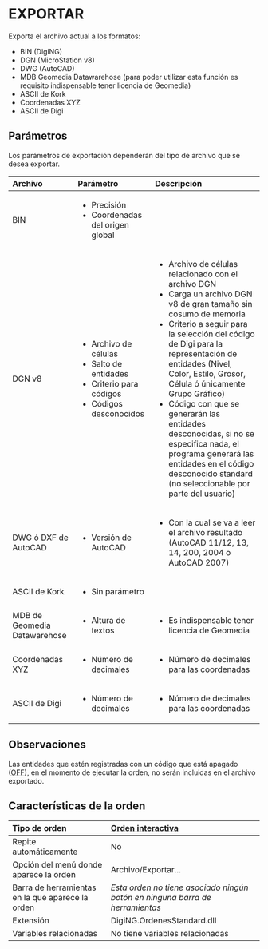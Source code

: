 # EXPORTAR

Exporta el archivo actual a los formatos:

* BIN \(DigiNG\)
* DGN \(MicroStation v8\)
* DWG \(AutoCAD\)
* MDB Geomedia Datawarehose \(para poder utilizar esta función es requisito indispensable tener licencia de Geomedia\)
* ASCII de Kork
* Coordenadas XYZ
* ASCII de Digi

## Parámetros

Los parámetros de exportación dependerán del tipo de archivo que se desea exportar.

<table>
  <thead>
    <tr>
      <th style="text-align:left">Archivo</th>
      <th style="text-align:left">Par&#xE1;metro</th>
      <th style="text-align:left">Descripci&#xF3;n</th>
    </tr>
  </thead>
  <tbody>
    <tr>
      <td style="text-align:left">BIN</td>
      <td style="text-align:left">
        <ul>
          <li>Precisi&#xF3;n</li>
          <li>Coordenadas del origen global</li>
        </ul>
      </td>
      <td style="text-align:left"></td>
    </tr>
    <tr>
      <td style="text-align:left">DGN v8</td>
      <td style="text-align:left">
        <ul>
          <li>Archivo de c&#xE9;lulas</li>
          <li>Salto de entidades</li>
          <li>Criterio para c&#xF3;digos</li>
          <li>C&#xF3;digos desconocidos</li>
        </ul>
      </td>
      <td style="text-align:left">
        <ul>
          <li>Archivo de c&#xE9;lulas relacionado con el archivo DGN</li>
          <li>Carga un archivo DGN v8 de gran tama&#xF1;o sin cosumo de memoria</li>
          <li>Criterio a seguir para la selecci&#xF3;n del c&#xF3;digo de Digi para
            la representaci&#xF3;n de entidades (Nivel, Color, Estilo, Grosor, C&#xE9;lula
            &#xF3; &#xFA;nicamente Grupo Gr&#xE1;fico)</li>
          <li>C&#xF3;digo con que se generar&#xE1;n las entidades desconocidas, si no
            se especifica nada, el programa generar&#xE1; las entidades en el c&#xF3;digo
            desconocido standard (no seleccionable por parte del usuario)</li>
        </ul>
      </td>
    </tr>
    <tr>
      <td style="text-align:left">DWG &#xF3; DXF de AutoCAD</td>
      <td style="text-align:left">
        <ul>
          <li>Versi&#xF3;n de AutoCAD</li>
        </ul>
      </td>
      <td style="text-align:left">
        <ul>
          <li>Con la cual se va a leer el archivo resultado (AutoCAD 11/12, 13, 14,
            200, 2004 o AutoCAD 2007)</li>
        </ul>
      </td>
    </tr>
    <tr>
      <td style="text-align:left">ASCII de Kork</td>
      <td style="text-align:left">
        <ul>
          <li>Sin par&#xE1;metro</li>
        </ul>
      </td>
      <td style="text-align:left"></td>
    </tr>
    <tr>
      <td style="text-align:left">MDB de Geomedia Datawarehose</td>
      <td style="text-align:left">
        <ul>
          <li>Altura de textos</li>
        </ul>
      </td>
      <td style="text-align:left">
        <ul>
          <li>Es indispensable tener licencia de Geomedia</li>
        </ul>
      </td>
    </tr>
    <tr>
      <td style="text-align:left">Coordenadas XYZ</td>
      <td style="text-align:left">
        <ul>
          <li>N&#xFA;mero de decimales</li>
        </ul>
      </td>
      <td style="text-align:left">
        <ul>
          <li>N&#xFA;mero de decimales para las coordenadas</li>
        </ul>
      </td>
    </tr>
    <tr>
      <td style="text-align:left">ASCII de Digi</td>
      <td style="text-align:left">
        <ul>
          <li>N&#xFA;mero de decimales</li>
        </ul>
      </td>
      <td style="text-align:left">
        <ul>
          <li>N&#xFA;mero de decimales para las coordenadas</li>
        </ul>
      </td>
    </tr>
  </tbody>
</table>

## Observaciones

Las entidades que estén registradas con un código que está apagado \([OFF](/digi3d-net/referencia/digi3d.net/ventana-de-dibujo/ordenes/e/OFF.html)\), en el momento de ejecutar la orden, no serán incluidas en el archivo exportado.

## Características de la orden

| Tipo de orden | [Orden interactiva](exportar.md) |
| :--- | :--- |
| Repite automáticamente | No |
| Opción del menú donde aparece la orden | Archivo/Exportar... |
| Barra de herramientas en la que aparece la orden | _Esta orden no tiene asociado ningún botón en ninguna barra de herramientas_ |
| Extensión | DigiNG.OrdenesStandard.dll |
| Variables relacionadas | No tiene variables relacionadas |

